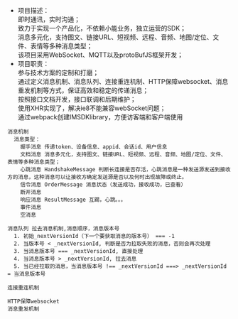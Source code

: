 * 项目描述：<br>	
即时通讯，实时沟通； <br>
致力于实现一个产品化，不依赖小能业务，独立运营的SDK； <br>
消息多元化，支持图文、链接URL、短视频、远程、音频、地图/定位、文件、表情等多种消息类型； <br>
该项目采用WebSocket、MQTT以及protoBufJS框架开发；<br>
* 项目职责：<br>	
参与技术方案的定制和打磨； <br>
通过定义消息机制、消息队列、连接重连机制、HTTP保障websocket、消息重发机制等方式，保证高效和稳定的传递消息； <br>
按照接口文档开发，接口联调和后期维护； <br>
使用XHR实现了，解决ie8不能兼容webSocket问题； <br>
通过webpack创建IMSDKlibrary，方便访客端和客户端使用

```
消息机制
  消息类型：
    握手消息 传递token、设备信息、appid、会话id、用户信息
    文档消息 消息多元化，支持图文、链接URL、短视频、远程、音频、地图/定位、文件、表情等多种消息类型；
    心跳消息 HandshakeMessage 判断长连接是否存活，心跳消息是一种发送源发送到接收方的消息，这种消息可以让接收方确定发送源是否以及何时出现故障或终止。
    信令消息 OrderMessage 消息状态（发送成功，接收成功，已查看）
    断开消息 
    响应消息 ResultMessage 互踢，心跳。。。
    事件消息 
    空消息
  
消息队列 拉去消息机制,消息顺序，消息版本号
  1. 初始_nextVersionId（下一个要获取消息的版本号） === -1
  2. 当版本号 < _nextVersionId, 判断是否为拉取失败的消息，否则会再次处理
  3. 当消息版本号 === _nextVersionId, 直接处理
  4. 当消息版本号 > _nextVersionId, 拉去消息
  5. 当已经拉取的消息，当消息版本号 !== _nextVersionId ===> _nextVersionId = 当消息版本号

连接重连机制

HTTP保障websocket
消息重发机制

```
